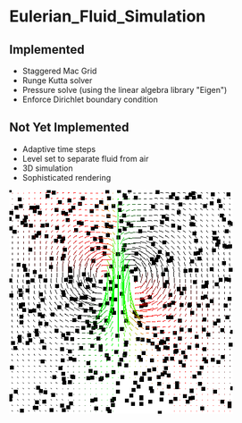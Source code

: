 # Eulerian_Fluid_Simulation

## Implemented
* Staggered Mac Grid
* Runge Kutta solver
* Pressure solve (using the linear algebra library "Eigen")
* Enforce Dirichlet boundary condition

## Not Yet Implemented
* Adaptive time steps
* Level set to separate fluid from air
* 3D simulation
* Sophisticated rendering

![](images/fluid.gif "Fluid Simulation")